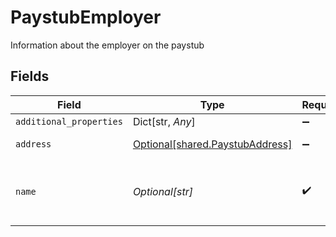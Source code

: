 # PaystubEmployer

Information about the employer on the paystub


## Fields

| Field                                                                    | Type                                                                     | Required                                                                 | Description                                                              |
| ------------------------------------------------------------------------ | ------------------------------------------------------------------------ | ------------------------------------------------------------------------ | ------------------------------------------------------------------------ |
| `additional_properties`                                                  | Dict[str, *Any*]                                                         | :heavy_minus_sign:                                                       | N/A                                                                      |
| `address`                                                                | [Optional[shared.PaystubAddress]](../../models/shared/paystubaddress.md) | :heavy_minus_sign:                                                       | Address on the paystub                                                   |
| `name`                                                                   | *Optional[str]*                                                          | :heavy_check_mark:                                                       | The name of the employer on the paystub.                                 |